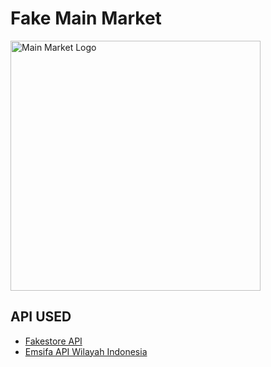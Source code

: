 # Fake Main Market

 <img src="fake-main-market/master/assets/img/logo_apps.png" width="400" alt="Main Market Logo">

## API USED
- [Fakestore API](https://fakestoreapi.com/)
- [Emsifa API Wilayah Indonesia](http://www.emsifa.com/api-wilayah-indonesia/)
